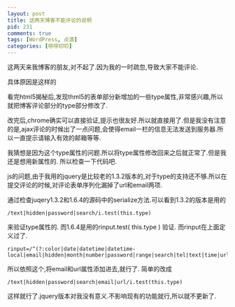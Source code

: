 ```yaml
---
layout: post
title: 这两天博客不能评论的说明
pid: 231
comments: true
tags: [WordPress, 点滴]
categories: [唠唠叨叨]
---
```

这两天来我博客的朋友,对不起了.因为我的一时疏忽,导致大家不能评论.

具体原因是这样的

看完html5揭秘后,发现thml5的表单部分新增加的一些type属性,非常感兴趣,所以就把博客评论部分的type部分修改了.

改完后,chrome确实可以直接验证,提示也很友好.所以就直接用了.但是我没有注意的是,ajax评论的时候出了一点问题,会使得email一栏的信息无法发送到服务器.所以一直提示请输入有效的邮箱等等.

我猜想是因为这个type属性的问题.所以将type属性修改回来之后就正常了.但是我还是想用新属性的.
所以检查一下代码吧.

js的问题,由于我用的jquery是比较老的1.3.2版本的,对于type的支持还不够.所以在提交评论的时候,对评论表单序列化漏掉了url和email两项.

通过检查juqery1.3.2和1.6.4的源码中的serialize方法.可以看到1.3.2的版本是用的

    /text|hidden|password|search/i.test(this.type)

来验证type属性的.
而1.6.4是用的rinput.test( this.type ) 验证.
而rinput在上面定义过了.

    rinput=/^(?:color|date|datetime|datetime-local|email|hidden|month|number|password|range|search|tel|text|time|url|week)$/i,

所以依照这个,将email和url属性添加进去,就行了.
简单的改成

    /text|hidden|password|search|email|url/i.test(this.type)

这样就行了.jquery版本对我没有意义.不影响现有的功能就行,所以就不更新了.
